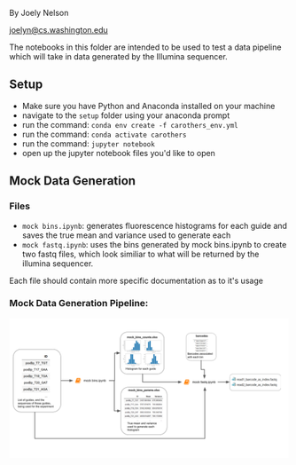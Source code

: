 By Joely Nelson 

joelyn@cs.washington.edu

The notebooks in this folder are intended to be used to test a data pipeline which will take in data generated by the Illumina sequencer.

## Setup
* Make sure you have Python and Anaconda installed on your machine
* navigate to the ``setup`` folder using your anaconda prompt
* run the command: ``conda env create -f carothers_env.yml``
* run the command: ``conda activate carothers``
* run the command: ``jupyter notebook``
* open up the jupyter notebook files you'd like to open

## Mock Data Generation

### Files
* ``mock bins.ipynb``: generates fluorescence histograms for each guide and saves the true mean and variance used to generate each
* ``mock fastq.ipynb``: uses the bins generated by mock bins.ipynb to create two fastq files, which look similiar to what will be returned by the illumina sequencer.

Each file should contain more specific documentation as to it's usage

### Mock Data Generation Pipeline:

![alt](./documentation/pipeline.png)